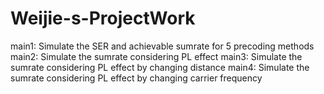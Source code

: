 # Weijie-s-ProjectWork
main1: Simulate the SER and achievable sumrate for 5 precoding methods
main2: Simulate the sumrate considering PL effect
main3: Simulate the sumrate considering PL effect by changing distance
main4: Simulate the sumrate considering PL effect by changing carrier frequency
